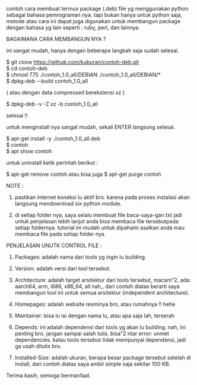contoh cara membuat termux package (.deb) file yg menggunakan python
sebagai bahasa pemrograman nya. tapi bukan hanya untuk python saja,
metode atau cara ini dapat juga digunakan untuk membangun package 
dengan bahasa yg lain seperti :
ruby, perl, dan lainnya.


BAGAIMANA CARA MEMBANGUN NYA ?

ini sangat mudah, hanya dengan beberapa langkah saja sudah selesai.

$ git clone https://github.com/kuburan/contoh-deb.git            
$ cd contoh-deb                             
$ chmod 775 ./contoh_1.0_all/DEBIAN ./contoh_1.0_all/DEBIAN/*                     
$ dpkg-deb --build contoh_1.0_all

( atau dengan data compressed berekstensi xz )

$ dpkg-deb -v -Z xz -b contoh_1.0_all

selesai !! 

untuk menginstall nya sangat mudah, sekali ENTER langsung selesai.

$ apt-get install -y ./contoh_1.0_all.deb            
$ contoh                      
$ apt show contoh

untuk uninstall ketik perintah berikut :

$ apt-get remove contoh
atau bisa juga
$ apt-get purge contoh


NOTE :

1. pastikan internet koneksi lu aktif bro. karena pada proses instalasi akan langsung mendownload six python module.

2. di setiap folder nya, saya selalu membuat file baca-saya-gan.txt
jadi untuk penjelasan lebih lanjut anda bisa membaca file tersebutpada setiap foldernya. 
tutorial ini mudah untuk dipahami asalkan anda mau membaca file pada setiap folder nya.



PENJELASAN UNUTK CONTROL FILE :

1. Packages: adalah nama dari tools yg ingin lu building.

2. Version: adalah versi dari tool tersebut.

3. Architecture: adalah target arsitektur dari tools tersebut,
   macam"2, ada: aarch64, arm, i686, x86_64, all
   nah,, dari contoh diatas berarti saya membangun tool ini
   untuk semua arsitektur (independent architecture).

4. Homepages: adalah website resminya bro, atau rumahnya !! hehe

5. Maintainer: bisa lu isi dengan nama lu, atau apa saja lah, terserah

6. Depends: ini adalah dependensi dari tools yg akan lu building.
   nah, ini penting bro. jangan sampai salah tulis.
   bisa"2 ntar error: unmet dependencies.
   kalau tools tersebut tidak mempunyai dependensi, jadi ga usah ditulis bro.

7. Installed-Size: adalah ukuran, berapa besar package tersebut setelah di install,
   dari contoh diatas saya ambil simple saja sekitar 100 KB.



Terima kasih, semoga bermanfaat.
